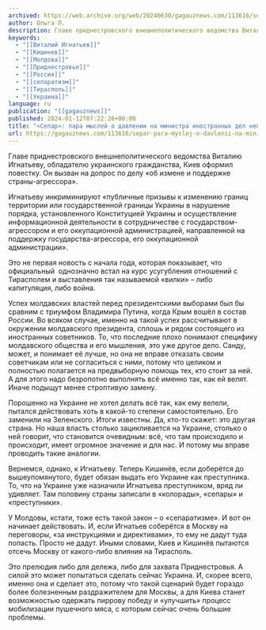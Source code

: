 ```yaml
---
archived: https://web.archive.org/web/20240630/gagauznews.com/113616/separ-para-myslej-o-davlenii-na-ministra-inostrannyh-del-nepriznannoj-pmr.html
author: Ольга Л.
description: Главе приднестровского внешнеполитического ведомства Виталию Игнатьеву, обладателю украинского гражданства, Киев оформил повестку. Он вызван на допрос по делу «об измене и поддержке страны-агрессора». Игнатьеву инкриминируют «публичные призывы к изменению границ территории или государственной границы Украины в нарушение порядка, установленного Конституцией Украины и осуществление информационной деятельности в сотрудничестве с государством-агрессором и его оккупационной администрацией, направленной на поддержку государства-агрессора, его оккупационной администрации». Это не первая новость с начала года, которая показывает, что официальный  однозначно встал на курс усугубления отношений с Тирасполем и выставления так называемой «вилки» – либо капитуляция, либо война. Успех молдавских властей перед президентскими выборами был бы сравним с триумфом […]
keywords:
  - "[[Виталий Игнатьев]]"
  - "[[Кишинев]]"
  - "[[Молдова]]"
  - "[[Приднестровье]]"
  - "[[Россия]]"
  - "[[сепаратизм]]"
  - "[[Тирасполь]]"
  - "[[Украина]]"
language: ru
publication: "[[gagauznews]]"
published: 2024-01-12T07:22:26+00:00
title: "«Сепар»: пара мыслей о давлении на министра иностранных дел непризнанной ПМР"
url: https://gagauznews.com/113616/separ-para-myslej-o-davlenii-na-ministra-inostrannyh-del-nepriznannoj-pmr.html
---
```


Главе приднестровского внешнеполитического ведомства Виталию Игнатьеву, обладателю украинского гражданства, Киев оформил повестку. Он вызван на допрос по делу «об измене и поддержке страны-агрессора».

Игнатьеву инкриминируют «публичные призывы к изменению границ территории или государственной границы Украины в нарушение порядка, установленного Конституцией Украины и осуществление информационной деятельности в сотрудничестве с государством-агрессором и его оккупационной администрацией, направленной на поддержку государства-агрессора, его оккупационной администрации».

Это не первая новость с начала года, которая показывает, что официальный  однозначно встал на курс усугубления отношений с Тирасполем и выставления так называемой «вилки» – либо капитуляция, либо война.

Успех молдавских властей перед президентскими выборами был бы сравним с триумфом Владимира Путина, когда Крым вошёл в состав России. Во всяком случае, именно на такой успех рассчитывают в окружении молдавского президента, сплошь и рядом состоящего из иностранных советников. То, что последние плохо понимают специфику молдавского общества и его мышления, это уже другое дело. Санду, может, и понимает её лучше, но она не вправе отказать своим советчикам или не согласиться с ними, потому что целиком и полностью полагается на предвыборную помощь тех, кто стоит за ней. А для этого надо безропотно выполнять всё именно так, как ей велят. Иначе подыщут менее строптивую замену.

Порошенко на Украине не хотел делать всё так, как ему велели, пытался действовать хоть в какой-то степени самостоятельно. Его заменили на Зеленского. Итоги известны. Да, кто-то скажет: это другая страна. Но наша власть столько зацикливается на Украине, столько о ней говорит, что становится очевидным: всё, что там происходило и происходит, имеет огромное значение и для нас. И потому мы вправе проводить такие аналогии.

Вернемся, однако, к Игнатьеву. Теперь Кишинёв, если доберётся до вышеупомянутого, будет обязан выдать его Украине как преступника. То, что на Украине уже назначили Игнатьева преступником, вряд ли удивляет. Там половину страны записали в «колорады», «сепары» и «преступники».

У Молдовы, кстати, тоже есть такой закон – о «сепаратизме». И вот он начинает действовать. И, если Игнатьев соберётся в Москву на переговоры, «за инструкциями и директивами», то ему не дадут туда попасть. Просто не дадут. Иными словами, Киев и Кишинёв пытаются отсечь Москву от какого-либо влияния на Тирасполь.

Это прелюдия либо для дележа, либо для захвата Приднестровья. А силой это может попытаться сделать сейчас Украина. И, скорее всего, именно она и сделает это, потому что такой сценарий будет гораздо более болезненным раздражителем для Москвы, а для Киева станет возможностью одержать пиррову победу и «улучшить» процесс мобилизации пушечного мяса, с которым сейчас очень большие проблемы.